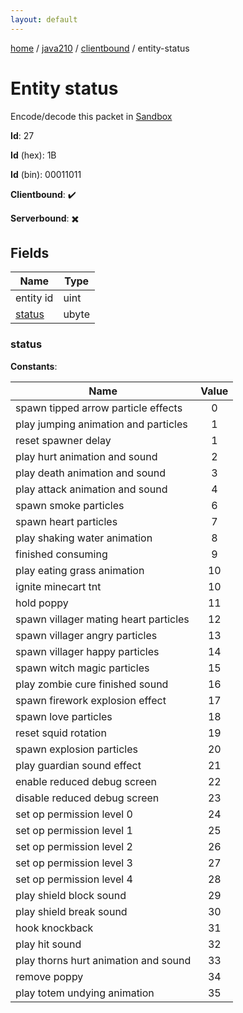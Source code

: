 ```yaml
---
layout: default
---
```


[home](/)  /  [java210](/protocol/java210)  /  [clientbound](/protocol/java210/clientbound)  /  entity-status

# Entity status

Encode/decode this packet in [Sandbox](../../../sandbox/java210#clientbound.entity_status)

**Id**: 27

**Id** (hex): 1B

**Id** (bin): 00011011

**Clientbound**: ✔️

**Serverbound**: ✖️

## Fields

Name | Type
---|---
entity id | uint
[status](#status) | ubyte

### status

**Constants**:

Name | Value
---|:---:
spawn tipped arrow particle effects | 0
play jumping animation and particles | 1
reset spawner delay | 1
play hurt animation and sound | 2
play death animation and sound | 3
play attack animation and sound | 4
spawn smoke particles | 6
spawn heart particles | 7
play shaking water animation | 8
finished consuming | 9
play eating grass animation | 10
ignite minecart tnt | 10
hold poppy | 11
spawn villager mating heart particles | 12
spawn villager angry particles | 13
spawn villager happy particles | 14
spawn witch magic particles | 15
play zombie cure finished sound | 16
spawn firework explosion effect | 17
spawn love particles | 18
reset squid rotation | 19
spawn explosion particles | 20
play guardian sound effect | 21
enable reduced debug screen | 22
disable reduced debug screen | 23
set op permission level 0 | 24
set op permission level 1 | 25
set op permission level 2 | 26
set op permission level 3 | 27
set op permission level 4 | 28
play shield block sound | 29
play shield break sound | 30
hook knockback | 31
play hit sound | 32
play thorns hurt animation and sound | 33
remove poppy | 34
play totem undying animation | 35
